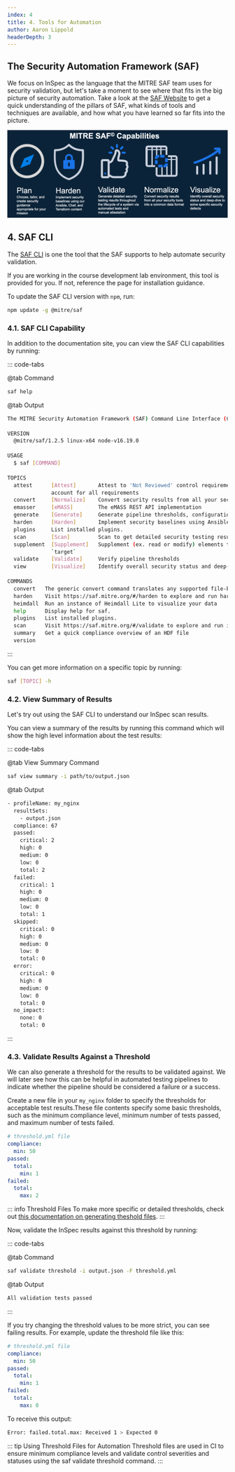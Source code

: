 ```yaml
---
index: 4
title: 4. Tools for Automation
author: Aaron Lippold
headerDepth: 3
---
```


## The Security Automation Framework (SAF)
We focus on InSpec as the language that the MITRE SAF team uses for security validation, but let's take a moment to see where that fits in the big picture of security automation. Take a look at the [SAF Website](https://saf.mitre.org) to get a quick understanding of the pillars of SAF, what kinds of tools and techniques are available, and how what you have learned so far fits into the picture.

![Alt text](../../assets/img/SAF_Capabilities.png)

## 4. SAF CLI
The [SAF CLI](https://saf-cli.mitre.org/) is one the tool that the SAF supports to help automate security validation.

If you are working in the course development lab environment, this tool is provided for you. If not, reference the page for installation guidance. 

To update the SAF CLI version with `npm`, run:
```sh
npm update -g @mitre/saf
```

### 4.1. SAF CLI Capability
In addition to the documentation site, you can view the SAF CLI capabilities by running:

::: code-tabs

@tab Command
```sh
saf help
```

@tab Output
```sh
The MITRE Security Automation Framework (SAF) Command Line Interface (CLI) brings together applications, techniques, libraries, and tools developed by MITRE and the security community to streamline security automation for systems and DevOps pipelines

VERSION
  @mitre/saf/1.2.5 linux-x64 node-v16.19.0

USAGE
  $ saf [COMMAND]

TOPICS
  attest      [Attest]       Attest to 'Not Reviewed' control requirements (that can’t be tested automatically by security tools and hence require manual review), helping to
              account for all requirements
  convert     [Normalize]    Convert security results from all your security tools between common data formats
  emasser     [eMASS]        The eMASS REST API implementation
  generate    [Generate]     Generate pipeline thresholds, configuration files, and more
  harden      [Harden]       Implement security baselines using Ansible, Chef, and Terraform content: Visit https://saf.mitre.org/#/harden to explore and run hardening scripts
  plugins     List installed plugins.
  scan        [Scan]         Scan to get detailed security testing results: Visit https://saf.mitre.org/#/validate to explore and run inspec profiles
  supplement  [Supplement]   Supplement (ex. read or modify) elements that provide contextual information in the Heimdall Data Format results JSON file such as `passthrough` or
              `target`
  validate    [Validate]     Verify pipeline thresholds
  view        [Visualize]    Identify overall security status and deep-dive to solve specific security defects

COMMANDS
  convert   The generic convert command translates any supported file-based security results set into the Heimdall Data Format
  harden    Visit https://saf.mitre.org/#/harden to explore and run hardening scripts
  heimdall  Run an instance of Heimdall Lite to visualize your data
  help      Display help for saf.
  plugins   List installed plugins.
  scan      Visit https://saf.mitre.org/#/validate to explore and run inspec profiles
  summary   Get a quick compliance overview of an HDF file
  version
```
:::

You can get more information on a specific topic by running:
```sh
saf [TOPIC] -h
```

### 4.2. View Summary of Results
Let's try out using the SAF CLI to understand our InSpec scan results. 

You can view a summary of the results by running this command which will show the high level information about the test results:

::: code-tabs

@tab View Summary Command
```sh
saf view summary -i path/to/output.json
```

@tab Output
```sh
- profileName: my_nginx
  resultSets:
    - output.json
  compliance: 67
  passed:
    critical: 2
    high: 0
    medium: 0
    low: 0
    total: 2
  failed:
    critical: 1
    high: 0
    medium: 0
    low: 0
    total: 1
  skipped:
    critical: 0
    high: 0
    medium: 0
    low: 0
    total: 0
  error:
    critical: 0
    high: 0
    medium: 0
    low: 0
    total: 0
  no_impact:
    none: 0
    total: 0
```
:::

### 4.3. Validate Results Against a Threshold
We can also generate a threshold for the results to be validated against. We will later see how this can be helpful in automated testing pipelines to indicate whether the pipeline should be considered a failure or a success.

Create a new file in your `my_nginx` folder to specify the thresholds for acceptable test results.These file contents specify some basic thresholds, such as the minimum compliance level, minimum number of tests passed, and maximum number of tests failed.

```yaml
# threshold.yml file
compliance:
  min: 50
passed:
  total:
    min: 1
failed:
  total:
    max: 2
```
::: info Threshold Files
  To make more specific or detailed thresholds, check out [this documentation on generating theshold files](https://github.com/mitre/saf/wiki/Validation-with-Thresholds).
:::

Now, validate the InSpec results against this threshold by running:

::: code-tabs

@tab Command
```sh
saf validate threshold -i output.json -F threshold.yml
```

@tab Output
```sh
All validation tests passed
```
:::

If you try changing the threshold values to be more strict, you can see failing results. For example, update the threshold file like this:
```yaml
# threshold.yml file
compliance:
  min: 50
passed:
  total:
    min: 1
failed:
  total:
    max: 0
```

To receive this output:
```sh
Error: failed.total.max: Received 1 > Expected 0
```

::: tip Using Threshold Files for Automation
Threshold files are used in CI to ensure minimum compliance levels and validate control severities and statuses using the saf validate threshold command.
:::